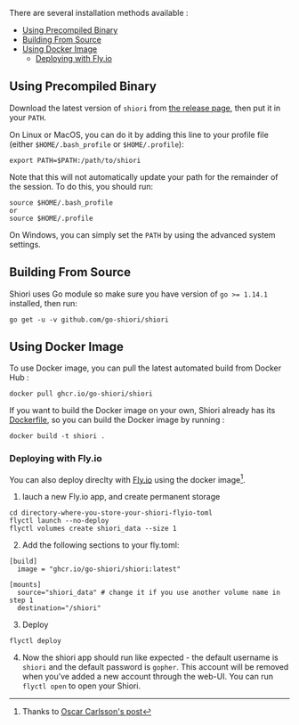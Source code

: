 There are several installation methods available :

<!-- TOC -->

- [Using Precompiled Binary](#using-precompiled-binary)
- [Building From Source](#building-from-source)
- [Using Docker Image](#using-docker-image)
  - [Deploying with Fly.io](#deploying-with-flyio)

<!-- /TOC -->

## Using Precompiled Binary

Download the latest version of `shiori` from [the release page](https://github.com/go-shiori/shiori/releases/latest), then put it in your `PATH`.

On Linux or MacOS, you can do it by adding this line to your profile file (either `$HOME/.bash_profile` or `$HOME/.profile`):

```
export PATH=$PATH:/path/to/shiori
```

Note that this will not automatically update your path for the remainder of the session. To do this, you should run:

```
source $HOME/.bash_profile
or
source $HOME/.profile
```

On Windows, you can simply set the `PATH` by using the advanced system settings.

## Building From Source

Shiori uses Go module so make sure you have version of `go >= 1.14.1` installed, then run:

```
go get -u -v github.com/go-shiori/shiori
```

## Using Docker Image

To use Docker image, you can pull the latest automated build from Docker Hub :

```
docker pull ghcr.io/go-shiori/shiori
```

If you want to build the Docker image on your own, Shiori already has its [Dockerfile](https://github.com/go-shiori/shiori/blob/master/Dockerfile), so you can build the Docker image by running :

```
docker build -t shiori .
```

### Deploying with Fly.io

You can also deploy direclty with [Fly.io](https://fly.io) using the docker image[^1]. 
[^1]: Thanks to [Oscar Carlsson's post](https://www.monotux.tech/posts/2022/09/more-flies-please/)

1. lauch a new Fly.io app, and create permanent storage 
```shell
cd directory-where-you-store-your-shiori-flyio-toml
flyctl launch --no-deploy
flyctl volumes create shiori_data --size 1
```
2. Add the following sections to your fly.toml:
```shell
[build]
  image = "ghcr.io/go-shiori/shiori:latest"

[mounts]
  source="shiori_data" # change it if you use another volume name in step 1
  destination="/shiori"
```

3. Deploy
```shell
flyctl deploy
```

4. Now the shiori app should run like expected - the default username is `shiori` and the default password is `gopher`. This account will be removed when you’ve added a new account through the web-UI. You can run `flyctl open` to open your Shiori.

